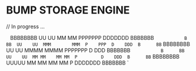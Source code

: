 # BUMP STORAGE ENGINE

// In progress ...

`
`            BBBBBBBB   UU    UU  MM          MM  PPPPPPP   DDDDDDD   BBBBBBB
`            B      BB  UU    UU  MMM        MMM  P    PPP  D    DDD  B      BB
`            BBBBBBBB   UU    UU  MMMM      MMMM  PPPPPPP   D    DDD  BBBBBBB
`            B      BB  UU    UU  MM MM    MM MM  P         D    DDD  B      BB
`            BBBBBBBB    UUUUU    MM  MM  MM  MM  P         DDDDDDD   BBBBBBB
`